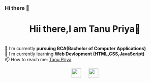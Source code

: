 ### Hi there 👋

<!--
**Tanu-8/Tanu-8** is a ✨ _special_ ✨ repository because its `README.md` (this file) appears on your GitHub profile.

Here are some ideas to get you started:

- 🔭 I’m currently working on ...
- 🌱 I’m currently learning ...
- 👯 I’m looking to collaborate on ...
- 🤔 I’m looking for help with ...
- 💬 Ask me about ...
- 📫 How to reach me: ...
- 😄 Pronouns: ...
- ⚡ Fun fact: ...
-->
<h1 align="center">Hii there,I am Tanu Priya👋</h1><br>
🔭 I’m currently <strong>pursuing BCA(Bachelor of Computer Applications) </strong><br>
🌱 I’m currently learning <strong>Web Devlopment (HTML,CSS,JavaScript) </strong><br>
📫 How to reach me: <a href="www.linkedin.com/in/tanu-priya-243606239" target="_blank">Tanu Priya</a>

<p align="center">
  <a href="https://www.linkedin.com/in/tanu-priya-243606239" target="_blank"><img src="https://cdn.jsdelivr.net/npm/simple-icons@3.0.1/icons/linkedin.svg" height="30" width="30"></a>
&nbsp;&nbsp;&nbsp;&nbsp;
  <a href="https://www.instagram.com/_.tanu._0710/" target="_blank"><img src="https://www.freepik.com/free-vector/instagram-vector-social-media-icon-7-june-2021-bangkok-thailand_18246125.htm" height="30" width="30"></a>
</p>
